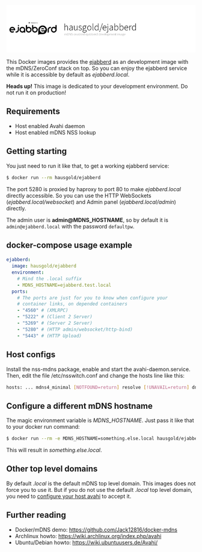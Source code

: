 ![mDNS enabled ejabberd](https://raw.githubusercontent.com/hausgold/docker-ejabberd/master/docs/assets/project.png)

This Docker images provides the [ejabberd](https://www.ejabberd.im/) as an development image
with the mDNS/ZeroConf stack on top. So you can enjoy the ejabberd service
while it is accessible by default as *ejabberd.local*.

**Heads up!** This image is dedicated to your development environment.
Do not run it on production!

## Requirements

* Host enabled Avahi daemon
* Host enabled mDNS NSS lookup

## Getting starting

You just need to run it like that, to get a working ejabberd service:

```bash
$ docker run --rm hausgold/ejabberd
```

The port 5280 is proxied by haproxy to port 80 to make *ejabberd.local*
directly accessible. So you can use the HTTP WebSockets
(*ejabberd.local/websocket*) and Admin panel (*ejabberd.local/admin*)
directly.

The admin user is **admin@MDNS_HOSTNAME**, so by default it is
`admin@ejabberd.local` with the password `defaultpw`.

## docker-compose usage example

```yaml
ejabberd:
  image: hausgold/ejabberd
  environment:
    # Mind the .local suffix
    - MDNS_HOSTNAME=ejabberd.test.local
  ports:
    # The ports are just for you to know when configure your
    # container links, on depended containers
    - "4560" # (XMLRPC)
    - "5222" # (Client 2 Server)
    - "5269" # (Server 2 Server)
    - "5280" # (HTTP admin/websocket/http-bind)
    - "5443" # (HTTP Upload)
```

## Host configs

Install the nss-mdns package, enable and start the avahi-daemon.service. Then,
edit the file /etc/nsswitch.conf and change the hosts line like this:

```bash
hosts: ... mdns4_minimal [NOTFOUND=return] resolve [!UNAVAIL=return] dns ...
```

## Configure a different mDNS hostname

The magic environment variable is *MDNS_HOSTNAME*. Just pass it like that to
your docker run command:

```bash
$ docker run --rm -e MDNS_HOSTNAME=something.else.local hausgold/ejabberd
```

This will result in *something.else.local*.

## Other top level domains

By default *.local* is the default mDNS top level domain. This images does not
force you to use it. But if you do not use the default *.local* top level
domain, you need to [configure your host avahi][custom_mdns] to accept it.

## Further reading

* Docker/mDNS demo: https://github.com/Jack12816/docker-mdns
* Archlinux howto: https://wiki.archlinux.org/index.php/avahi
* Ubuntu/Debian howto: https://wiki.ubuntuusers.de/Avahi/

[custom_mdns]: https://wiki.archlinux.org/index.php/avahi#Configuring_mDNS_for_custom_TLD
